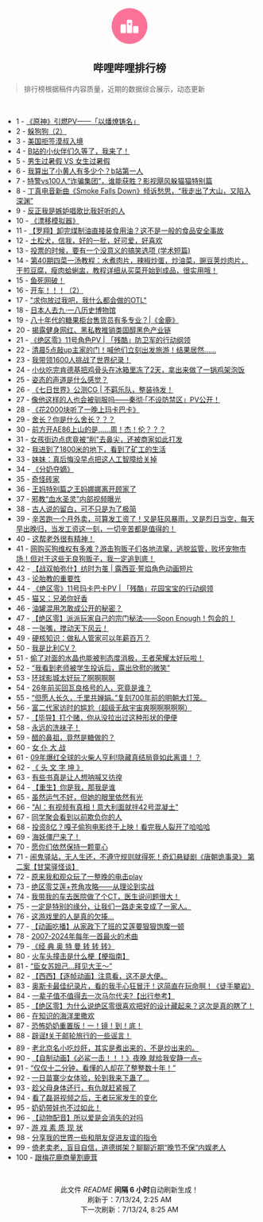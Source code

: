 <div align="center">
    <img src="./assets/icon_rank.png" alt="logo" />
    <h2>哔哩哔哩排行榜</h>
</div>

> 排行榜根据稿件内容质量，近期的数据综合展示，动态更新

<br />

<ul><li><span>1 - <a href=https://www.bilibili.com/BV1RZ421K7CT>《原神》引燃PV——「以燔燎铸名」</a></span></li><li><span>2 - <a href=https://www.bilibili.com/BV1pz421q7d8>躲狗狗（2）</a></span></li><li><span>3 - <a href=https://www.bilibili.com/BV1Hy411i7uV>美国拒签漠叔入境</a></span></li><li><span>4 - <a href=https://www.bilibili.com/BV1vw4m1a7Vk>B站的小伙伴们久等了，我来了！</a></span></li><li><span>5 - <a href=https://www.bilibili.com/BV1wH4y1A7u6>男生过暑假 VS 女生过暑假</a></span></li><li><span>6 - <a href=https://www.bilibili.com/BV1s4421U7jt>我算出了小黄人有多少个？b站第一人</a></span></li><li><span>7 - <a href=https://www.bilibili.com/BV18f421z7U4>特警vs100人“诈骗集团”，谁能获胜？影视飓风躲猫猫特别篇</a></span></li><li><span>8 - <a href=https://www.bilibili.com/BV1ow4m1a7yL>丁真电音新曲《Smoke Falls Down》倾诉愁思，“我走出了大山，又陷入深渊”</a></span></li><li><span>9 - <a href=https://www.bilibili.com/BV1u1421k7AR>反正我是嫉妒唱歌比我好听的人</a></span></li><li><span>10 - <a href=https://www.bilibili.com/BV1pm421g7qe>《漂移模拟器》</a></span></li><li><span>11 - <a href=https://www.bilibili.com/BV1cE421P7CJ>【罗翔】卸完煤制油直接装食用油？这不是一般的食品安全事故</a></span></li><li><span>12 - <a href=https://www.bilibili.com/BV15S421R7ca>土松犬，信我，好的一批，好可爱，好喜欢</a></span></li><li><span>13 - <a href=https://www.bilibili.com/BV18x4y1x7tg>投票的时候，要有一个没意义的搞笑选项 (学术短篇)</a></span></li><li><span>14 - <a href=https://www.bilibili.com/BV12Z421K7iT>第40期四菜一汤教程：水煮肉片，辣椒炒蛋，炒油菜，豌豆荚炒肉片，干煎豆腐，瘦肉蛤蜊盅，教程详细从买菜开始到成品，很实用哦！</a></span></li><li><span>15 - <a href=https://www.bilibili.com/BV1Q4421U7Uy>鱼死网破！</a></span></li><li><span>16 - <a href=https://www.bilibili.com/BV1ib421E7Qv>开车！！！（2）</a></span></li><li><span>17 - <a href=https://www.bilibili.com/BV13f421q77c>"求你放过我吧，我什么都会做的OTL"</a></span></li><li><span>18 - <a href=https://www.bilibili.com/BV1z4421U7x2>日本人去九·一八历史博物馆</a></span></li><li><span>19 - <a href=https://www.bilibili.com/BV1Ay411i7tV>八十年代的糖果柜台售货员有多专业？|《金鹿》</a></span></li><li><span>20 - <a href=https://www.bilibili.com/BV1xw4m1a7JX>揭露健身网红、黑私教推销类固醇黑色产业链</a></span></li><li><span>21 - <a href=https://www.bilibili.com/BV1XW421X7xt>《绝区零》11号角色PV | 「残酷」防卫军的行动纲领</a></span></li><li><span>22 - <a href=https://www.bilibili.com/BV1zm421G7df>清晨5点敲up主家的门！喊他们立刻出发旅游！结果居然......</a></span></li><li><span>23 - <a href=https://www.bilibili.com/BV1JW421d7yU>我带领1600人挑战了世界纪录！</a></span></li><li><span>24 - <a href=https://www.bilibili.com/BV1Nr421M7GE>小伙吃完肯德基把鸡骨头在冰箱里冻了2天，拿出来做了一锅鸡架泡饭</a></span></li><li><span>25 - <a href=https://www.bilibili.com/BV1Jx4y1x73U>姿态的声道是什么感觉？</a></span></li><li><span>26 - <a href=https://www.bilibili.com/BV1aE421A7ce>《七日世界》公测CG | 不羁乐队，整装待发！</a></span></li><li><span>27 - <a href=https://www.bilibili.com/BV18E421P7rh>像他这样的人也会被驯服吗——秦彻·「不设防禁区」PV公开！</a></span></li><li><span>28 - <a href=https://www.bilibili.com/BV1Cx4y1t7ob>《花2000块听了一晚上玛卡巴卡》</a></span></li><li><span>29 - <a href=https://www.bilibili.com/BV141421k7zE>舍长？你是什么舍长？？？</a></span></li><li><span>30 - <a href=https://www.bilibili.com/BV1zz421z79a>前方开AE86上山的是……周！杰！伦？？？</a></span></li><li><span>31 - <a href=https://www.bilibili.com/BV1hm421g7qc>女孩街边点痣竟被“削”去鼻尖，还被商家如此打发</a></span></li><li><span>32 - <a href=https://www.bilibili.com/BV1WJaieUECY>我进到了1800米的地下，看到了矿工的生活</a></span></li><li><span>33 - <a href=https://www.bilibili.com/BV1Hy411B7m9>妹妹：真后悔没早点把这人工智障给关掉</a></span></li><li><span>34 - <a href=https://www.bilibili.com/BV14T421Y75k>《分奶夺嫡》</a></span></li><li><span>35 - <a href=https://www.bilibili.com/BV1zm421g7xv>奇怪砖家</a></span></li><li><span>36 - <a href=https://www.bilibili.com/BV19m421G7Zw>王妈特别篇之王妈娜娜离开顾家了</a></span></li><li><span>37 - <a href=https://www.bilibili.com/BV1jH4y1A7PE>邪教“血水圣灵”内部视频曝光</a></span></li><li><span>38 - <a href=https://www.bilibili.com/BV1F6421f7MN>古人说的留白，可不只是为了极简</a></span></li><li><span>39 - <a href=https://www.bilibili.com/BV1Bf421z7GG>辛苦跑一个月外卖，可算发工资了！又是狂风暴雨，又是烈日当空，每天早出晚归，当发工资这一刻，一切辛苦都是值得的！</a></span></li><li><span>40 - <a href=https://www.bilibili.com/BV1mH4y1w7ss>这帮老外很有精神！</a></span></li><li><span>41 - <a href=https://www.bilibili.com/BV1qH4y1w7rJ>网购买狗维权有多难？游击狗贩子们各地流窜，逃脱监管，败坏宠物市场！但对于这些无良狗贩子，我一定追到底！</a></span></li><li><span>42 - <a href=https://www.bilibili.com/BV1FZ421u7Z2>【战双帕弥什】纺时为茧 | 露西亚·誓焰角色动画短片</a></span></li><li><span>43 - <a href=https://www.bilibili.com/BV14b421E7gK>论胎教的重要性</a></span></li><li><span>44 - <a href=https://www.bilibili.com/BV1Af421q78D>《绝区零》11号玛卡巴卡PV | 「残酷」花园宝宝的行动纲领</a></span></li><li><span>45 - <a href=https://www.bilibili.com/BV1Ry411v7mh>猫又：兄弟你好香</a></span></li><li><span>46 - <a href=https://www.bilibili.com/BV1hS421R7Pr>油罐混用怎敢成公开的秘密？</a></span></li><li><span>47 - <a href=https://www.bilibili.com/BV1HJ4m1M76x>【绝区零】派派玩家自己的宗门秘法——Soon Enough！包会的！</a></span></li><li><span>48 - <a href=https://www.bilibili.com/BV15W421d7ga>一张嘴，搅动天下风云！</a></span></li><li><span>49 - <a href=https://www.bilibili.com/BV1xy411i7dx>硬核知识：做私人管家可以年薪百万？</a></span></li><li><span>50 - <a href=https://www.bilibili.com/BV19S411c7tC>我是比利CV？</a></span></li><li><span>51 - <a href=https://www.bilibili.com/BV1WT421k79d>偷了对面的水晶也能被判态度消极，王者荣耀太好玩啦！</a></span></li><li><span>52 - <a href=https://www.bilibili.com/BV1zf421q7A2>“我看到老师被学生投诉后，露出欣慰的微笑”</a></span></li><li><span>53 - <a href=https://www.bilibili.com/BV1hE421A7uy>环球影城太好玩了啊啊啊啊</a></span></li><li><span>54 - <a href=https://www.bilibili.com/BV1f1421b7Hw>26年前买回瓦良格号的人，究竟是谁？</a></span></li><li><span>55 - <a href=https://www.bilibili.com/BV1bm421G7A9>“但愿人长久，千里共婵娟。”复刻700年前的明朝大灯笼。</a></span></li><li><span>56 - <a href=https://www.bilibili.com/BV1if421z7ft>富二代家访时的尴尬（超级无敌宇宙爽啊啊啊啊啊）</a></span></li><li><span>57 - <a href=https://www.bilibili.com/BV144421D7dE>【毕导】打个赌，你从没拉出过这种形状的便便</a></span></li><li><span>58 - <a href=https://www.bilibili.com/BV1XZ421K7Qc>永远的洗袜子！</a></span></li><li><span>59 - <a href=https://www.bilibili.com/BV1Nw4m1Y7Ph>醋的鼻祖，竟然是糖做的？</a></span></li><li><span>60 - <a href=https://www.bilibili.com/BV11r421T7Zf>女 仆 大 战</a></span></li><li><span>61 - <a href=https://www.bilibili.com/BV1s1421b7oR>09年爆红全球的火柴人亨利!隐藏真结局竟如此离谱！？</a></span></li><li><span>62 - <a href=https://www.bilibili.com/BV1wS411w7uU>《 头 文 字 坤 》</a></span></li><li><span>63 - <a href=https://www.bilibili.com/BV1AZ421u7gA>有些书真是让人想呐喊又彷徨</a></span></li><li><span>64 - <a href=https://www.bilibili.com/BV1RE421A7ga>【重生】你是我，那我是谁</a></span></li><li><span>65 - <a href=https://www.bilibili.com/BV1n4421D7MH>虽然运气不好，但她的眼里依然有光</a></span></li><li><span>66 - <a href=https://www.bilibili.com/BV1cM4m1m7pR>"AI：有视频有真相！意大利面就拌42号混凝土"</a></span></li><li><span>67 - <a href=https://www.bilibili.com/BV1CZ421K7Qs>同学聚会看到以前欺负你的人</a></span></li><li><span>68 - <a href=https://www.bilibili.com/BV1pH4y1w7Ew>投资8亿？嘎子偷狗电影终于上映！看完我人裂开了哈哈哈</a></span></li><li><span>69 - <a href=https://www.bilibili.com/BV1BT421k7CF>海妖僵尸来了！</a></span></li><li><span>70 - <a href=https://www.bilibili.com/BV1Db421n7Ym>愿你们依然保持一颗童心</a></span></li><li><span>71 - <a href=https://www.bilibili.com/BV1AT421k77w>闹鬼驿站，无人生还，不遵守规则就得死！奇幻悬疑剧《唐朝诡事录》 第二案【甘棠驿怪谈】</a></span></li><li><span>72 - <a href=https://www.bilibili.com/BV12x4y1t7F4>原来我和观众玩了一整晚的电击play</a></span></li><li><span>73 - <a href=https://www.bilibili.com/BV1TW421d7kQ>绝区零艾莲+苍角攻略——从理论到实战</a></span></li><li><span>74 - <a href=https://www.bilibili.com/BV181421b798>我带我的车去医院做了个CT，医生说问题很大！</a></span></li><li><span>75 - <a href=https://www.bilibili.com/BV1TE421P7n5>一定是特别的缘分，让我们一路走来变成了一家人。</a></span></li><li><span>76 - <a href=https://www.bilibili.com/BV1XM4m117dr>这游戏里的人是真的欠揍…</a></span></li><li><span>77 - <a href=https://www.bilibili.com/BV1X1421b7Ym>【动画吃播】从家政下了班的艾莲要狠狠饱腹一顿</a></span></li><li><span>78 - <a href=https://www.bilibili.com/BV1gw4m1Y7Ss>2007-2024年每年一首最火的术曲</a></span></li><li><span>79 - <a href=https://www.bilibili.com/BV1MW421R7Qu>《经 典 奥 特 曼 转 转 转》</a></span></li><li><span>80 - <a href=https://www.bilibili.com/BV1ST421r7nw>火车头撞击是什么梗【梗指南】</a></span></li><li><span>81 - <a href=https://www.bilibili.com/BV1Hm421g7Uk>“臣女苏妲己…拜见大王～”</a></span></li><li><span>82 - <a href=https://www.bilibili.com/BV1uf421q7A9>【西西】【逐帧动画】注意看，这不是大便。</a></span></li><li><span>83 - <a href=https://www.bilibili.com/BV1CT421k7jB>奥斯卡最佳纪录片，看的我手心狂冒汗！这简直在玩命啊！《徒手攀岩》</a></span></li><li><span>84 - <a href=https://www.bilibili.com/BV18w4m1Y7s3>一辈子值不值得去一次马尔代夫?【出行参考】</a></span></li><li><span>85 - <a href=https://www.bilibili.com/BV1tS421R7qp>【绝区零】为什么说绝区零很喜欢把好的设计藏起来？这次是真的瞎了！</a></span></li><li><span>86 - <a href=https://www.bilibili.com/BV1tm421G71J>在知识的海洋里撒欢</a></span></li><li><span>87 - <a href=https://www.bilibili.com/BV1Lw4m1Y7pg>恐怖奶奶重置版！一！镜！到！底！</a></span></li><li><span>88 - <a href=https://www.bilibili.com/BV1AsaieLEuZ>辟谣❗关于邮轮旅行的一些谣言！</a></span></li><li><span>89 - <a href=https://www.bilibili.com/BV1am421G7BZ>老北京名小吃炒肝，其实是煮出来的，不是炒出来的。</a></span></li><li><span>90 - <a href=https://www.bilibili.com/BV1dy411q7xM>【自制动画】《必鲨一击！！！》夜晚 就给我安静一点~</a></span></li><li><span>91 - <a href=https://www.bilibili.com/BV1GW421d7Sj>“仅仅十二分钟，看懂的人却花了整整数十年！”</a></span></li><li><span>92 - <a href=https://www.bilibili.com/BV12S421R7gs>一日苗寨少女体验，轮到我来下蛊了…</a></span></li><li><span>93 - <a href=https://www.bilibili.com/BV1zb421n73w>趁父母身体还行，有仇就赶紧报了</a></span></li><li><span>94 - <a href=https://www.bilibili.com/BV1sf421z7dw>看了磊哥视频之后，王者玩家发生的变化</a></span></li><li><span>95 - <a href=https://www.bilibili.com/BV1PH4y1A71K>奶奶带娃也不过如此！</a></span></li><li><span>96 - <a href=https://www.bilibili.com/BV1cW421d7CF>【动物配音】所以爱是会消失的对吗</a></span></li><li><span>97 - <a href=https://www.bilibili.com/BV18b421n72K>游 戏 素 质 现 状</a></span></li><li><span>98 - <a href=https://www.bilibili.com/BV1zm421g7gr>分享我的世界一些和朋友促进友谊的指令</a></span></li><li><span>99 - <a href=https://www.bilibili.com/BV1mx4y1x75g>倚老卖老，盲目自信，道德绑架？聊聊近期“晚节不保“内娱老人</a></span></li><li><span>100 - <a href=https://www.bilibili.com/BV1YE421A712>跟梅花鹿商量割鹿茸</a></span></li></ul>

<br />

<p align=center>此文件 <i>README</i> <b>间隔 6 小时</b>自动刷新生成！<br>刷新于：7/13/24, 2:25 AM<br>下一次刷新：7/13/24, 8:25 AM</p>